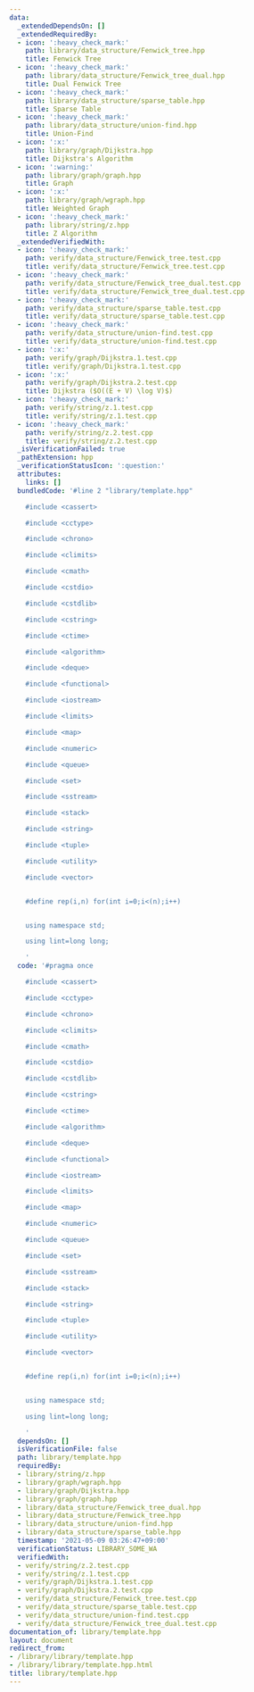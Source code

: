 ```yaml
---
data:
  _extendedDependsOn: []
  _extendedRequiredBy:
  - icon: ':heavy_check_mark:'
    path: library/data_structure/Fenwick_tree.hpp
    title: Fenwick Tree
  - icon: ':heavy_check_mark:'
    path: library/data_structure/Fenwick_tree_dual.hpp
    title: Dual Fenwick Tree
  - icon: ':heavy_check_mark:'
    path: library/data_structure/sparse_table.hpp
    title: Sparse Table
  - icon: ':heavy_check_mark:'
    path: library/data_structure/union-find.hpp
    title: Union-Find
  - icon: ':x:'
    path: library/graph/Dijkstra.hpp
    title: Dijkstra's Algorithm
  - icon: ':warning:'
    path: library/graph/graph.hpp
    title: Graph
  - icon: ':x:'
    path: library/graph/wgraph.hpp
    title: Weighted Graph
  - icon: ':heavy_check_mark:'
    path: library/string/z.hpp
    title: Z Algorithm
  _extendedVerifiedWith:
  - icon: ':heavy_check_mark:'
    path: verify/data_structure/Fenwick_tree.test.cpp
    title: verify/data_structure/Fenwick_tree.test.cpp
  - icon: ':heavy_check_mark:'
    path: verify/data_structure/Fenwick_tree_dual.test.cpp
    title: verify/data_structure/Fenwick_tree_dual.test.cpp
  - icon: ':heavy_check_mark:'
    path: verify/data_structure/sparse_table.test.cpp
    title: verify/data_structure/sparse_table.test.cpp
  - icon: ':heavy_check_mark:'
    path: verify/data_structure/union-find.test.cpp
    title: verify/data_structure/union-find.test.cpp
  - icon: ':x:'
    path: verify/graph/Dijkstra.1.test.cpp
    title: verify/graph/Dijkstra.1.test.cpp
  - icon: ':x:'
    path: verify/graph/Dijkstra.2.test.cpp
    title: Dijkstra ($O((E + V) \log V)$)
  - icon: ':heavy_check_mark:'
    path: verify/string/z.1.test.cpp
    title: verify/string/z.1.test.cpp
  - icon: ':heavy_check_mark:'
    path: verify/string/z.2.test.cpp
    title: verify/string/z.2.test.cpp
  _isVerificationFailed: true
  _pathExtension: hpp
  _verificationStatusIcon: ':question:'
  attributes:
    links: []
  bundledCode: '#line 2 "library/template.hpp"

    #include <cassert>

    #include <cctype>

    #include <chrono>

    #include <climits>

    #include <cmath>

    #include <cstdio>

    #include <cstdlib>

    #include <cstring>

    #include <ctime>

    #include <algorithm>

    #include <deque>

    #include <functional>

    #include <iostream>

    #include <limits>

    #include <map>

    #include <numeric>

    #include <queue>

    #include <set>

    #include <sstream>

    #include <stack>

    #include <string>

    #include <tuple>

    #include <utility>

    #include <vector>


    #define rep(i,n) for(int i=0;i<(n);i++)


    using namespace std;

    using lint=long long;

    '
  code: '#pragma once

    #include <cassert>

    #include <cctype>

    #include <chrono>

    #include <climits>

    #include <cmath>

    #include <cstdio>

    #include <cstdlib>

    #include <cstring>

    #include <ctime>

    #include <algorithm>

    #include <deque>

    #include <functional>

    #include <iostream>

    #include <limits>

    #include <map>

    #include <numeric>

    #include <queue>

    #include <set>

    #include <sstream>

    #include <stack>

    #include <string>

    #include <tuple>

    #include <utility>

    #include <vector>


    #define rep(i,n) for(int i=0;i<(n);i++)


    using namespace std;

    using lint=long long;

    '
  dependsOn: []
  isVerificationFile: false
  path: library/template.hpp
  requiredBy:
  - library/string/z.hpp
  - library/graph/wgraph.hpp
  - library/graph/Dijkstra.hpp
  - library/graph/graph.hpp
  - library/data_structure/Fenwick_tree_dual.hpp
  - library/data_structure/Fenwick_tree.hpp
  - library/data_structure/union-find.hpp
  - library/data_structure/sparse_table.hpp
  timestamp: '2021-05-09 03:26:47+09:00'
  verificationStatus: LIBRARY_SOME_WA
  verifiedWith:
  - verify/string/z.2.test.cpp
  - verify/string/z.1.test.cpp
  - verify/graph/Dijkstra.1.test.cpp
  - verify/graph/Dijkstra.2.test.cpp
  - verify/data_structure/Fenwick_tree.test.cpp
  - verify/data_structure/sparse_table.test.cpp
  - verify/data_structure/union-find.test.cpp
  - verify/data_structure/Fenwick_tree_dual.test.cpp
documentation_of: library/template.hpp
layout: document
redirect_from:
- /library/library/template.hpp
- /library/library/template.hpp.html
title: library/template.hpp
---
```

